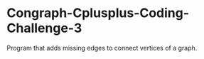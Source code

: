 # Congraph-Cplusplus-Coding-Challenge-3
Program that adds missing edges to connect vertices of a graph.
